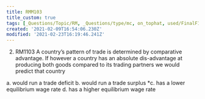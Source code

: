 ```yaml
---
title: RMM103
title_custom: true
tags: [_Questions/Topic/RM, _Questions/type/mc, on_tophat, used/FinalF19, used/M02]
created: '2021-02-09T16:54:06.230Z'
modified: '2021-02-23T16:19:46.241Z'
---
```


2. RM1103 A country’s pattern of trade is determined by comparative advantage.  If however a country has an absolute dis-advantage at producing both goods compared to its trading partners we would predict that country

a. would run a trade deficit
b. would run a trade surplus
*c. has a lower equilibrium wage rate 
d. has a higher equilibrium wage rate

